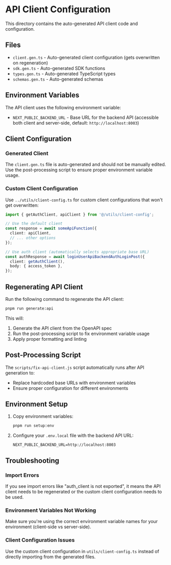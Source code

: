 # API Client Configuration

This directory contains the auto-generated API client code and configuration.

## Files

- `client.gen.ts` - Auto-generated client configuration (gets overwritten on regeneration)
- `sdk.gen.ts` - Auto-generated SDK functions
- `types.gen.ts` - Auto-generated TypeScript types
- `schemas.gen.ts` - Auto-generated schemas

## Environment Variables

The API client uses the following environment variable:

- `NEXT_PUBLIC_BACKEND_URL` - Base URL for the backend API (accessible both client and server-side, default: `http://localhost:8003`)

## Client Configuration

### Generated Client
The `client.gen.ts` file is auto-generated and should not be manually edited. Use the post-processing script to ensure proper environment variable usage.

### Custom Client Configuration
Use `../utils/client-config.ts` for custom client configurations that won't get overwritten:

```typescript
import { getAuthClient, apiClient } from '@/utils/client-config';

// Use the default client
const response = await someApiFunction({
  client: apiClient,
  // ... other options
});

// Use auth client (automatically selects appropriate base URL)
const authResponse = await loginUserApiBackendAuthLoginPost({
  client: getAuthClient(),
  body: { access_token },
});
```

## Regenerating API Client

Run the following command to regenerate the API client:

```bash
pnpm run generate:api
```

This will:
1. Generate the API client from the OpenAPI spec
2. Run the post-processing script to fix environment variable usage
3. Apply proper formatting and linting

## Post-Processing Script

The `scripts/fix-api-client.js` script automatically runs after API generation to:
- Replace hardcoded base URLs with environment variables
- Ensure proper configuration for different environments

## Environment Setup

1. Copy environment variables:
   ```bash
   pnpm run setup:env
   ```

2. Configure your `.env.local` file with the backend API URL:
   ```env
   NEXT_PUBLIC_BACKEND_URL=http://localhost:8003
   ```

## Troubleshooting

### Import Errors
If you see import errors like "auth_client is not exported", it means the API client needs to be regenerated or the custom client configuration needs to be used.

### Environment Variables Not Working
Make sure you're using the correct environment variable names for your environment (client-side vs server-side).

### Client Configuration Issues
Use the custom client configuration in `utils/client-config.ts` instead of directly importing from the generated files.
